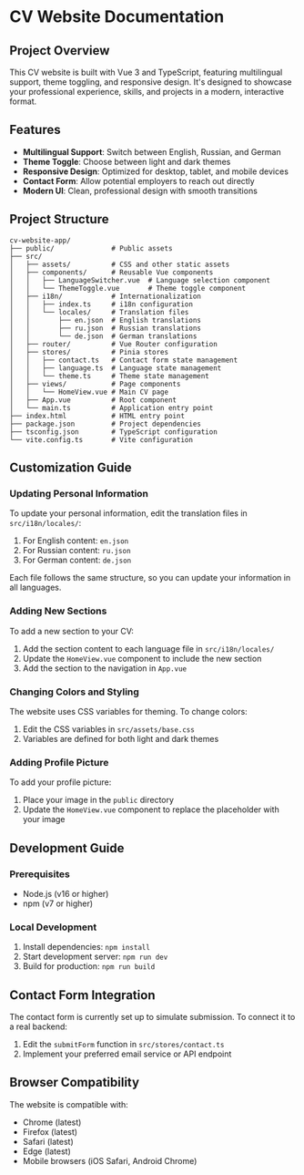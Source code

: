 # CV Website Documentation

## Project Overview

This CV website is built with Vue 3 and TypeScript, featuring multilingual support, theme toggling, and responsive design. It's designed to showcase your professional experience, skills, and projects in a modern, interactive format.

## Features

- **Multilingual Support**: Switch between English, Russian, and German
- **Theme Toggle**: Choose between light and dark themes
- **Responsive Design**: Optimized for desktop, tablet, and mobile devices
- **Contact Form**: Allow potential employers to reach out directly
- **Modern UI**: Clean, professional design with smooth transitions

## Project Structure

```
cv-website-app/
├── public/              # Public assets
├── src/
│   ├── assets/          # CSS and other static assets
│   ├── components/      # Reusable Vue components
│   │   ├── LanguageSwitcher.vue  # Language selection component
│   │   └── ThemeToggle.vue       # Theme toggle component
│   ├── i18n/            # Internationalization
│   │   ├── index.ts     # i18n configuration
│   │   └── locales/     # Translation files
│   │       ├── en.json  # English translations
│   │       ├── ru.json  # Russian translations
│   │       └── de.json  # German translations
│   ├── router/          # Vue Router configuration
│   ├── stores/          # Pinia stores
│   │   ├── contact.ts   # Contact form state management
│   │   ├── language.ts  # Language state management
│   │   └── theme.ts     # Theme state management
│   ├── views/           # Page components
│   │   └── HomeView.vue # Main CV page
│   ├── App.vue          # Root component
│   └── main.ts          # Application entry point
├── index.html           # HTML entry point
├── package.json         # Project dependencies
├── tsconfig.json        # TypeScript configuration
└── vite.config.ts       # Vite configuration
```

## Customization Guide

### Updating Personal Information

To update your personal information, edit the translation files in `src/i18n/locales/`:

1. For English content: `en.json`
2. For Russian content: `ru.json`
3. For German content: `de.json`

Each file follows the same structure, so you can update your information in all languages.

### Adding New Sections

To add a new section to your CV:

1. Add the section content to each language file in `src/i18n/locales/`
2. Update the `HomeView.vue` component to include the new section
3. Add the section to the navigation in `App.vue`

### Changing Colors and Styling

The website uses CSS variables for theming. To change colors:

1. Edit the CSS variables in `src/assets/base.css`
2. Variables are defined for both light and dark themes

### Adding Profile Picture

To add your profile picture:

1. Place your image in the `public` directory
2. Update the `HomeView.vue` component to replace the placeholder with your image

## Development Guide

### Prerequisites

- Node.js (v16 or higher)
- npm (v7 or higher)

### Local Development

1. Install dependencies: `npm install`
2. Start development server: `npm run dev`
3. Build for production: `npm run build`

## Contact Form Integration

The contact form is currently set up to simulate submission. To connect it to a real backend:

1. Edit the `submitForm` function in `src/stores/contact.ts`
2. Implement your preferred email service or API endpoint

## Browser Compatibility

The website is compatible with:
- Chrome (latest)
- Firefox (latest)
- Safari (latest)
- Edge (latest)
- Mobile browsers (iOS Safari, Android Chrome)

